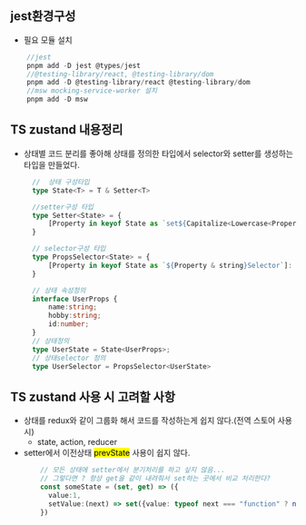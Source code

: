 
## jest환경구성  
- 필요 모듈 설치
```javascript
    //jest
    pnpm add -D jest @types/jest
    //@testing-library/react, @testing-library/dom
    pnpm add -D @testing-library/react @testing-library/dom
    //msw mocking-service-worker 설치 
    pnpm add -D msw
```
## TS zustand 내용정리
 - 상태별 코드 분리를 좋아해 상태를 정의한 타입에서 selector와 setter를 생성하는 타입을 만들었다.
    ```typescript
      //  상태 구성타입
      type State<T> = T & Setter<T>

      //setter구성 타입
      type Setter<State> = {
          [Property in keyof State as `set${Capitalize<Lowercase<Property & string>>}`]: (next: State[Property] | StateUpdater<State[Property]>) => void;
      }

      // selector구성 타입
      type PropsSelector<State> = {
          [Property in keyof State as `${Property & string}Selector`]: (state: State) => State[Property];
      }

      // 상태 속성정의
      interface UserProps {
          name:string;
          hobby:string;
          id:number;
      }
      // 상태정의
      type UserState = State<UserProps>;
      // 상태selector 정의
      type UserSelector = PropsSelector<UserState>
    ```

## TS zustand 사용 시 고려할 사항
 - 상태를 redux와 같이 그룹화 해서 코드를 작성하는게 쉽지 않다.(전역 스토어 사용 시)
   - state, action, reducer
 - setter에서 이전상태 <mark>prevState</mark> 사용이 쉽지 않다.
    ```typescript
        // 모든 상태에 setter에서 분기처리를 하고 싶지 않음...
        // 그렇다면 ? 항상 get을 같이 내려줘서 set하는 곳에서 비교 처리한다?
        const someState = (set, get) => ({
          value:1,
          setValue:(next) => set({value: typeof next === "function" ? next(get().value) : next}) 
        })
    ```
   